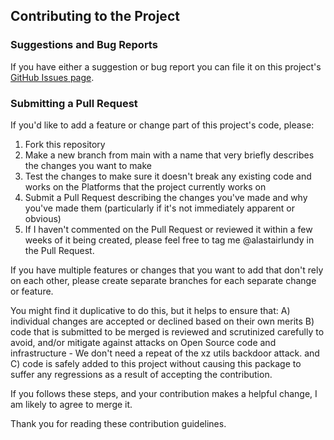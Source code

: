 ## Contributing to the Project

### Suggestions and Bug Reports
If you have either a suggestion or bug report you can file it on this project's [GitHub Issues page](https://github.com/alastairlundy/Extensions.System/issues/).

### Submitting a Pull Request
If you'd like to add a feature or change part of this project's code, please:
1) Fork this repository
2) Make a new branch from main with a name that very briefly describes the changes you want to make
3) Test the changes to make sure it doesn't break any existing code and works on the Platforms that the project currently works on
4) Submit a Pull Request describing the changes you've made and why you've made them (particularly if it's not immediately apparent or obvious)
5) If I haven't commented on the Pull Request or reviewed it within a few weeks of it being created, please feel free to tag me @alastairlundy in the Pull Request.

If you have multiple features or changes that you want to add that don't rely on each other, please create separate branches for each separate change or feature. 

You might find it duplicative to do this, but it helps to ensure that: 
A) individual changes are accepted or declined based on their own merits
B) code that is submitted to be merged is reviewed and scrutinized carefully to avoid, and/or mitigate against attacks on Open Source code and infrastructure - We don't need a repeat of the xz utils backdoor attack.
and C) code is safely added to this project without causing this package to suffer any regressions as a result of accepting the contribution. 

If you follows these steps, and your contribution makes a helpful change, I am likely to agree to merge it.

Thank you for reading these contribution guidelines.
